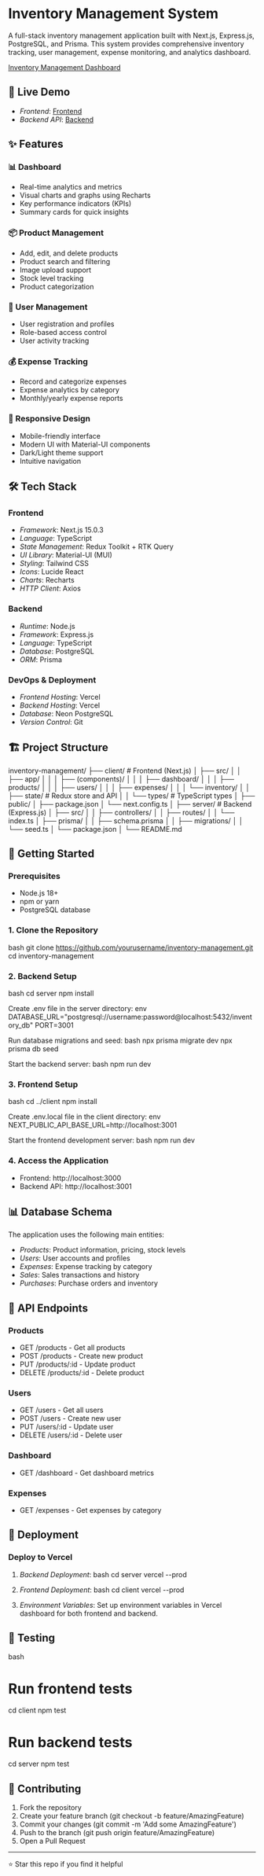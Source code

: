 # Inventory Management System

A full-stack inventory management application built with Next.js, Express.js, PostgreSQL, and Prisma. This system provides comprehensive inventory tracking, user management, expense monitoring, and analytics dashboard.

[Inventory Management Dashboard](https://via.placeholder.com/800x400/1f2937/ffffff?text=Inventory+Management+Dashboard)

## 🚀 Live Demo

- *Frontend*: [Frontend](https://inventory-frontend-sandy-two.vercel.app)
- *Backend API*: [Backend](https://inventory-backend-ap90ve4k6-aditya-aryans-projects-f3606139.vercel.app)

## ✨ Features

### 📊 Dashboard
- Real-time analytics and metrics
- Visual charts and graphs using Recharts
- Key performance indicators (KPIs)
- Summary cards for quick insights

### 📦 Product Management
- Add, edit, and delete products
- Product search and filtering
- Image upload support
- Stock level tracking
- Product categorization

### 👥 User Management
- User registration and profiles
- Role-based access control
- User activity tracking

### 💰 Expense Tracking
- Record and categorize expenses
- Expense analytics by category
- Monthly/yearly expense reports

### 📱 Responsive Design
- Mobile-friendly interface
- Modern UI with Material-UI components
- Dark/Light theme support
- Intuitive navigation

## 🛠 Tech Stack

### Frontend
- *Framework*: Next.js 15.0.3
- *Language*: TypeScript
- *State Management*: Redux Toolkit + RTK Query
- *UI Library*: Material-UI (MUI)
- *Styling*: Tailwind CSS
- *Icons*: Lucide React
- *Charts*: Recharts
- *HTTP Client*: Axios

### Backend
- *Runtime*: Node.js
- *Framework*: Express.js
- *Language*: TypeScript
- *Database*: PostgreSQL
- *ORM*: Prisma

### DevOps & Deployment
- *Frontend Hosting*: Vercel
- *Backend Hosting*: Vercel
- *Database*: Neon PostgreSQL
- *Version Control*: Git

## 🏗 Project Structure


inventory-management/
├── client/                 # Frontend (Next.js)
│   ├── src/
│   │   ├── app/
│   │   │   ├── (components)/
│   │   │   ├── dashboard/
│   │   │   ├── products/
│   │   │   ├── users/
│   │   │   ├── expenses/
│   │   │   └── inventory/
│   │   ├── state/          # Redux store and API
│   │   └── types/          # TypeScript types
│   ├── public/
│   ├── package.json
│   └── next.config.ts
│
├── server/                 # Backend (Express.js)
│   ├── src/
│   │   ├── controllers/
│   │   ├── routes/
│   │   └── index.ts
│   ├── prisma/
│   │   ├── schema.prisma
│   │   ├── migrations/
│   │   └── seed.ts
│   └── package.json
│
└── README.md


## 🚀 Getting Started

### Prerequisites
- Node.js 18+ 
- npm or yarn
- PostgreSQL database

### 1. Clone the Repository
bash
git clone https://github.com/yourusername/inventory-management.git
cd inventory-management


### 2. Backend Setup

bash
cd server
npm install


Create .env file in the server directory:
env
DATABASE_URL="postgresql://username:password@localhost:5432/inventory_db"
PORT=3001


Run database migrations and seed:
bash
npx prisma migrate dev
npx prisma db seed


Start the backend server:
bash
npm run dev


### 3. Frontend Setup

bash
cd ../client
npm install


Create .env.local file in the client directory:
env
NEXT_PUBLIC_API_BASE_URL=http://localhost:3001


Start the frontend development server:
bash
npm run dev


### 4. Access the Application

- Frontend: http://localhost:3000
- Backend API: http://localhost:3001

## 📊 Database Schema

The application uses the following main entities:

- *Products*: Product information, pricing, stock levels
- *Users*: User accounts and profiles
- *Expenses*: Expense tracking by category
- *Sales*: Sales transactions and history
- *Purchases*: Purchase orders and inventory

## 🔧 API Endpoints

### Products
- GET /products - Get all products
- POST /products - Create new product
- PUT /products/:id - Update product
- DELETE /products/:id - Delete product

### Users
- GET /users - Get all users
- POST /users - Create new user
- PUT /users/:id - Update user
- DELETE /users/:id - Delete user

### Dashboard
- GET /dashboard - Get dashboard metrics

### Expenses
- GET /expenses - Get expenses by category

## 🚀 Deployment

### Deploy to Vercel

1. *Backend Deployment*:
   bash
   cd server
   vercel --prod
   

2. *Frontend Deployment*:
   bash
   cd client
   vercel --prod
   

3. *Environment Variables*: Set up environment variables in Vercel dashboard for both frontend and backend.

## 🧪 Testing

bash
# Run frontend tests
cd client
npm test

# Run backend tests
cd server
npm test


## 🤝 Contributing

1. Fork the repository
2. Create your feature branch (git checkout -b feature/AmazingFeature)
3. Commit your changes (git commit -m 'Add some AmazingFeature')
4. Push to the branch (git push origin feature/AmazingFeature)
5. Open a Pull Request

---

⭐ Star this repo if you find it helpful
